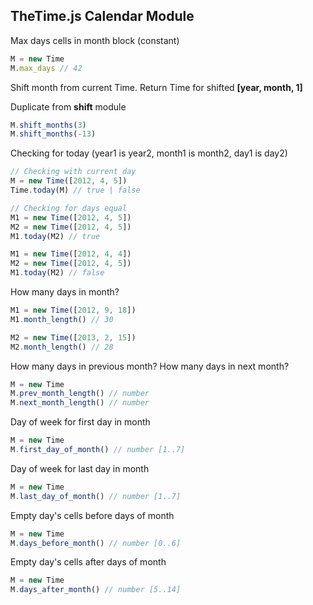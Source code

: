 ## TheTime.js Calendar Module

Мах days cells in month block (constant)

```javascript
M = new Time
M.max_days // 42
```
Shift month from current Time. Return Time for shifted **[year, month, 1]**

Duplicate from **shift** module

```javascript
M.shift_months(3)
M.shift_months(-13)
```

Checking for today (year1 is year2, month1 is month2, day1 is day2)


```javascript
// Checking with current day
M = new Time([2012, 4, 5])
Time.today(M) // true | false

// Checking for days equal
M1 = new Time([2012, 4, 5])
M2 = new Time([2012, 4, 5])
M1.today(M2) // true

M1 = new Time([2012, 4, 4])
M2 = new Time([2012, 4, 5])
M1.today(M2) // false
```

How many days in month?

```javascript
M1 = new Time([2012, 9, 18])
M1.month_length() // 30

M2 = new Time([2013, 2, 15])
M2.month_length() // 28
```

How many days in previous month?
How many days in next month?

```javascript
M = new Time
M.prev_month_length() // number
M.next_month_length() // number
```

Day of week for first day in month

```javascript
M = new Time
M.first_day_of_month() // number [1..7]
```

Day of week for last day in month

```javascript
M = new Time
M.last_day_of_month() // number [1..7]
```

Empty day's cells before days of month

```javascript
M = new Time
M.days_before_month() // number [0..6]
```

Empty day's cells after days of month

```javascript
M = new Time
M.days_after_month() // number [5..14]
```